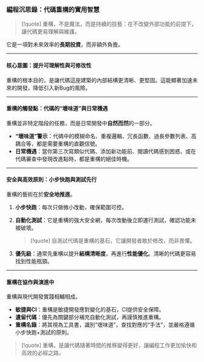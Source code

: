 ### 編程沉思錄：代碼重構的實用智慧

> [!quote]
> 重構，不是魔法，而是持續的技藝：在不改變外部功能的前提下，讓代碼更易理解與維護。

它是一項對未來效率的**長期投資**，而非額外負擔。

---

#### 核心意圖：提升可理解性與可修改性

重構的根本目的，是讓代碼這座建築的內部結構更清晰、更堅固。這能顯著加速未來的開發，降低引入新Bug的風險。

---

#### 重構的觸發點：代碼的“壞味道”與日常機遇

重構並非特定階段的任務，而是日常開發中**自然而然**的一部分。

*   **“壞味道”警示**：代碼中的模糊命名、重複邏輯、冗長函數、過長參數列表、高耦合等，都是需要重構的直觀信號。
*   **日常機遇**：當你第三次寫類似代碼、添加新功能前、閱讀代碼感到困惑、或在代碼審查中發現改進點時，都是重構的絕佳時機。

---

#### 安全與高效原則：小步快跑與測試先行

重構的藝術在於**安全地推進**。

1.  **小步快跑**：每次只做微小改動，確保範圍可控。
2.  **自動化測試**：它是重構的強大安全網，每次改動後立即運行測試，確認功能未被破壞。
    > [!quote]
    > 自測試代碼是重構的基石，它讓開發者敢於修改，而非畏懼。

3.  **優先級**：通常先重構以提升**結構清晰度**，再進行**性能優化**。清晰的代碼更容易找到性能瓶頸。

---

#### 重構在協作與演進中

重構與現代開發實踐相輔相成。

*   **敏捷與CI**：重構是敏捷開發應對變化的基石，CI提供安全保障。
*   **遺留代碼**：優先為關鍵部分補充自動化測試，再謹慎推進重構。
*   **重構名錄**：將其視為工具書，識別“壞味道”，查找對應的“手法”，並嚴格遵循小步快跑+測試的原則。

> [!quote]
> 重構，是讓代碼隨著時間的推移變得更好，讓編程工作更加愉快和高效的必經之路。